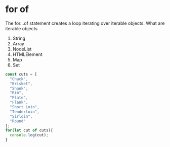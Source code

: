 # for of
The for...of statement creates a loop iterating over iterable objects.
What are iterable objects
1. String
2. Array
3. NodeList
4. HTMLElement
5. Map
6. Set

```js
const cuts = [
  "Chuck",
  "Brisket",
  "Shank",
  "Rib",
  "Plate",
  "Flank",
  "Short Loin",
  "Tenderloin",
  "Sirloin",
  "Round"
];
for(let cut of cuts){
  console.log(cut);
}
```